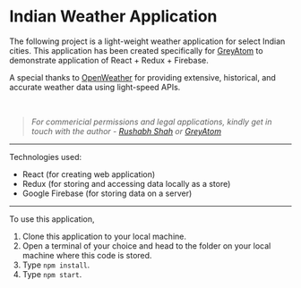 # Indian Weather Application

The following project is a light-weight weather application for select Indian cities. 
This application has been created specifically for [GreyAtom](https://greyatom.com/) to demonstrate application of React + Redux + Firebase.

A special thanks to [OpenWeather](https://openweathermap.org/) for providing extensive, historical, and accurate weather data using light-speed APIs.

<br />

> *For commericial permissions and legal applications, kindly get in touch with the author - [Rushabh Shah](https://www.linkedin.com/in/rushabh-shah-83869a95/) or [GreyAtom](https://greyatom.com/contact)*

<hr />

Technologies used: 
- React (for creating web application)
- Redux (for storing and accessing data locally as a store)
- Google Firebase (for storing data on a server)

<hr />

To use this application,

1. Clone this application to your local machine.
2. Open a terminal of your choice and head to the folder on your local machine where this code is stored.
3. Type `npm install`.
4. Type `npm start`.